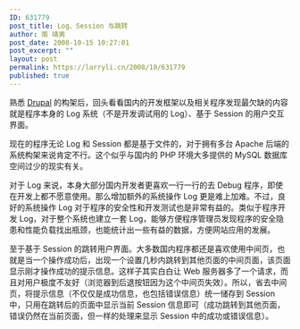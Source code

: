 ```yaml
---
ID: 631779
post_title: Log、Session 与跳转
author: 南 靖男
post_date: 2008-10-15 10:27:01
post_excerpt: ""
layout: post
permalink: https://larryli.cn/2008/10/631779
published: true
---
```

<p>熟悉 <a href="http://drupal.org">Drupal</a> 的构架后，回头看看国内的开发框架以及相关程序发现最欠缺的内容就是程序本身的 Log 系统（不是开发调试用的 Log）、基于 Session 的用户交互界面。</p>  <p>现在的程序无论 Log 和 Session 都是基于文件的，对于拥有多台 Apache 后端的系统构架来说肯定不行。这个似乎与国内的 PHP 环境大多提供的 MySQL 数据库空间过少的现实有关。</p>  <p>对于 Log 来说，本身大部分国内开发者更喜欢一行一行的去 Debug 程序，即使在开发上都不愿意使用。那么增加额外的系统操作 Log 更是难上加难。不过，良好的系统操作 Log 对于程序的安全性和开发测试也是非常有益的。类似于程序开发 Log，对于整个系统也建立一套 Log，能够方便程序管理员发现程序的安全隐患和性能负载找出瓶颈，也能统计出一些有益的数据，方便网站应用的发展。</p>  <p>至于基于 Session 的跳转用户界面。大多数国内程序都还是喜欢使用中间页，也就是当一个操作成功后，出现一个设置几秒内跳转到其他页面的中间页面，该页面显示刚才操作成功的提示信息。这样子其实白白让 Web 服务器多了一个请求，而且对用户极度不友好（浏览器到后退按钮因为这个中间页失效）。所以，省去中间页，将提示信息（不仅仅是成功信息，也包括错误信息）统一储存到 Session 中，只用在跳转后的页面中显示当前 Session 信息即可（成功跳转到其他页面，错误仍然在当前页面，但一样的处理来显示 Session 中的成功或错误信息）。</p>